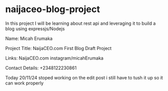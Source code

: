 # naijaceo-blog-project
In this project I will be learning about rest api and leveraging it to build a blog using expressjs/Nodejs

Name: Micah Erumaka

Project Title: NaijaCEO.com First Blog Draft Project

Links: NaijaCEO.com instagram/micahErumaka

Contact Details: +2348122230861

Today 20/11/24 stoped working on the edit post i still have to tush it up so it can work properly